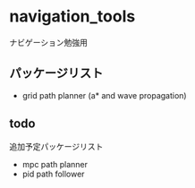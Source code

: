 # navigation_tools
ナビゲーション勉強用
## パッケージリスト
- grid path planner (a* and wave propagation)
## todo
追加予定パッケージリスト
- mpc path planner
- pid path follower